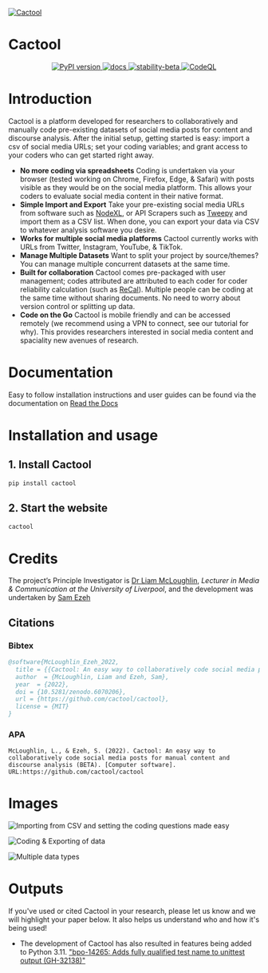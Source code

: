 <a href="#readme">![Cactool](https://i.imgur.com/XooF3N8.png)</a>

# Cactool
<p align="center">
 <a href="https://badge.fury.io/py/Cactool">
  <img src="https://badge.fury.io/py/Cactool.svg" alt="PyPI version">
 </a>
  <a href="https://cactool.readthedocs.io">
  <img src="https://readthedocs.org/projects/cactool/badge/?version=latest&style=flat" alt="docs">
 </a>
  <a href="https://github.com/mkenney/software-guides/blob/master/STABILITY-BADGES.md#beta">
  <img src="https://img.shields.io/badge/stability-beta-33bbff.svg" alt="stability-beta">
 </a>
  <a href="">
  <img src="https://github.com/cactool/cactool/workflows/CodeQL/badge.svg" alt="CodeQL">
 </a>
 </p>

# Introduction
Cactool is a platform developed for researchers to collaboratively and manually code pre-existing datasets of social media posts for content and discourse analysis. After the initial setup, getting started is easy: import a csv of social media URLs; set your coding variables; and grant access to your coders who can get started right away.
 
- **No more coding via spreadsheets** Coding is undertaken via your browser (tested working on Chrome, Firefox, Edge, & Safari) with posts visible as they would be on the social media platform. This allows your coders to evaluate social media content in their native format.
- **Simple Import and Export** Take your pre-existing social media URLs from software such as [NodeXL]( https://www.smrfoundation.org/nodexl/), or API Scrapers such as [Tweepy]( https://www.tweepy.org/) and import them as a CSV list. When done, you can export your data via CSV to whatever analysis software you desire.
- **Works for multiple social media platforms** Cactool currently works with URLs from Twitter, Instagram, YouTube, & TikTok.
- **Manage Multiple Datasets** Want to split your project by source/themes? You can manage multiple concurrent datasets at the same time.
- **Built for collaboration** Cactool comes pre-packaged with user management; codes attributed are attributed to each coder for coder reliability calculation (such as [ReCal](http://dfreelon.org/utils/recalfront/)). Multiple people can be coding at the same time without sharing documents. No need to worry about version control or splitting up data.
- **Code on the Go** Cactool is mobile friendly and can be accessed remotely (we recommend using a VPN to connect, see our tutorial for why). This provides researchers interested in social media content and spaciality new avenues of research.
 
# Documentation
Easy to follow installation instructions and user guides can be found via the documentation on [Read the Docs](https://cactool.readthedocs.io)

# Installation and usage
## 1. Install Cactool
```bash
pip install cactool
```
## 2. Start the website
```bash
cactool
```
# Credits
The project’s Principle Investigator is [Dr Liam McLoughlin](https://Leelum.com), *Lecturer in Media & Communication at the University of Liverpool*, and the development was undertaken by [Sam Ezeh](https://github.com/dignissimus)
## Citations
### Bibtex
```bibtex
@software{McLoughlin_Ezeh_2022,
  title = {{Cactool: An easy way to collaboratively code social media posts for manual content and discourse analysis (BETA)}},
  author  = {McLoughlin, Liam and Ezeh, Sam},
  year  = {2022},
  doi = {10.5281/zenodo.6070206},
  url = {https://github.com/cactool/cactool},
  license = {MIT}
}
```
### APA
```
McLoughlin, L., & Ezeh, S. (2022). Cactool: An easy way to collaboratively code social media posts for manual content and discourse analysis (BETA). [Computer software]. URL:https://github.com/cactool/cactool
```

# Images
![Importing from CSV and setting the coding questions made easy](https://user-images.githubusercontent.com/11173283/191358197-1119d00b-5088-485e-9d13-726da1c9708c.png)



![Coding & Exporting of data](https://user-images.githubusercontent.com/11173283/191358390-9b903d61-161a-44ea-8bb8-8bc060c520bd.png)



![Multiple data types](https://user-images.githubusercontent.com/11173283/191358480-d46348c7-fd74-4378-b952-7a16c01aa82e.png)



# Outputs
If you've used or cited Cactool in your research, please let us know and we will highlight your paper below. It also helps us understand who and how it's being used!
- The development of Cactool has also resulted in features being added to Python 3.11. ["bpo-14265: Adds fully qualified test name to unittest output (GH-32138)"](https://github.com/python/cpython/commit/755be9b1505af591b9f2ee424a6525b6c2b65ce9)
